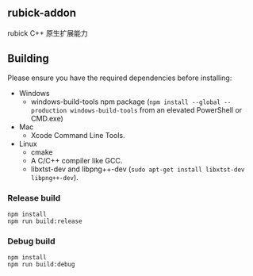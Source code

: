 ## rubick-addon
rubick C++ 原生扩展能力
## Building

Please ensure you have the required dependencies before installing:

* Windows
  * windows-build-tools npm package (`npm install --global --production windows-build-tools` from an elevated PowerShell or CMD.exe)
* Mac
  * Xcode Command Line Tools.
* Linux
  * cmake
  * A C/C++ compiler like GCC.
  * libxtst-dev and libpng++-dev (`sudo apt-get install libxtst-dev libpng++-dev`).

### Release build

```
npm install
npm run build:release
```

### Debug build

```
npm install
npm run build:debug
```
